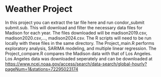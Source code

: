 # Weather Project

In this project you can extract the tar file here and run condor_submit submit.sub.
This will download and filter the necessary data files for Madison for each year.
The files downloaded will be madison2019.csv, madison2020.csv,..., madison2024.csv.
The R scripts will need to be run locally with these files in the same directory.
The Project_main.R performs exploratory analysis, SARIMA modeling, and multiple linear regression.
The Project_compare.R compares the Madison data with that of Los Angeles. Los Angeles data was downloaded seperately and can be downloaded at https://www.ncei.noaa.gov/access/search/data-search/global-hourly?pageNum=1&stations=72295023174

